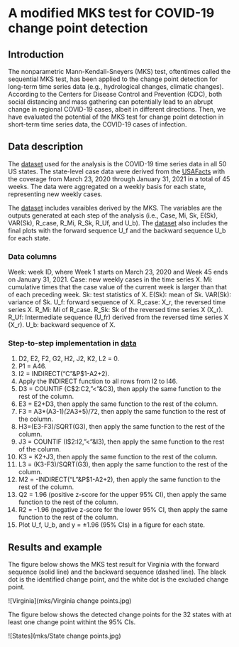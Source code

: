 # A modified MKS test for COVID-19 change point detection

## Introduction
The nonparametric Mann-Kendall-Sneyers (MKS) test, oftentimes called the sequential MKS test, has been applied to the change point detection for long-term time series data (e.g., hydrological changes, climatic changes). According to the Centers for Disease Control and Prevention (CDC), both social distancing and mass gathering can potentially lead to an abrupt change in regional COVID-19 cases, albeit in different directions. Then, we have evaluated the potential of the MKS test for change point detection in short-term time series data, the COVID-19 cases of infection. 

## Data description
The [dataset](mks/Data.xlsx) used for the analysis is the COVID-19 time series data in all 50 US states. The state-level case data were derived from the [USAFacts](https://usafacts.org/data/) with the coverage from March 23, 2020 through January 31, 2021 in a total of 45 weeks. The data were aggregated on a weekly basis for each state, representing new weekly cases.

The [dataset](mks/Data.xlsx) includes varaibles derived by the MKS. The variables are the outputs generated at each step of the analysis (i.e., Case, Mi, Sk, E(Sk), VAR(Sk), R_case, R_Mi, R_Sk, R_Uf, and U_b). The [dataset](mks/Data.xlsx) also includes the final plots with the forward sequence U_f and the backward sequence U_b for each state.

### Data columns
Week: week ID, where Week 1 starts on March 23, 2020 and Week 45 ends on January 31, 2021.
Case: new weekly cases in the time series X.
Mi: cumulative times that the case value of the current week is larger than that of each preceding week.
Sk: test statistics of X.
E(Sk): mean of Sk.
VAR(Sk): variance of Sk.
U_f: forward sequence of X.
R_case: X_r, the reversed time series X.
R_Mi: Mi of R_case.
R_Sk: Sk of the reversed time series X (X_r).
R_Uf: Intermediate sequence (U_fr) derived from the reversed time series X (X_r).
U_b: backward sequence of X.

### Step-to-step implementation in [data](mks/data.csv)
1. D2, E2, F2, G2, H2, J2, K2, L2 = 0.
2. P1 = A46.
3. I2 = INDIRECT(“C”&P$1-A2+2).
4. Apply the INDIRECT function to all rows from I2 to I46.
5. D3 = COUNTIF (C$2:C2,”<”&C3), then apply the same function to the rest of the column.
6. E3 = E2+D3, then apply the same function to the rest of the column.
7. F3 = A3*(A3-1)*(2*A3+5)/72, then apply the same function to the rest of the column.
8. H3=(E3-F3)/SQRT(G3), then apply the same function to the rest of the column.
9. J3 = COUNTIF (I$2:I2,”<”&I3), then apply the same function to the rest of the column.
10. K3 = K2+J3, then apply the same function to the rest of the column.
11. L3 = (K3-F3)/SQRT(G3), then apply the same function to the rest of the column.
12. M2 = -INDIRECT(“L”&P$1-A2+2), then apply the same function to the rest of the column.
13. Q2 = 1.96 (positive z-score for the upper 95% CI), then apply the same function to the rest of the column.
14. R2 = -1.96 (negative z-score for the lower 95% CI, then apply the same function to the rest of the column.
15. Plot U_f, U_b, and y = ±1.96 (95% CIs) in a figure for each state.

## Results and example
The figure below shows the MKS test result for Virginia with the forward sequence (solid line) and the backward sequence (dashed line). The black dot is the identified change point, and the white dot is the excluded change point.

![Virginia](mks/Virginia change points.jpg)

The figure below shows the detected change points for the 32 states with at least one change point withint the 95% CIs.

![States](mks/State change points.jpg)
